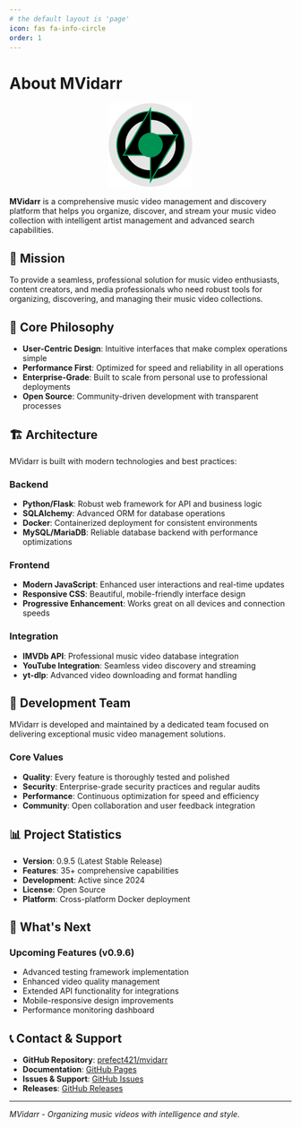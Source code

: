 ```yaml
---
# the default layout is 'page'
icon: fas fa-info-circle
order: 1
---
```


# About MVidarr

<div align="center">
  <img src="https://raw.githubusercontent.com/prefect421/mvidarr/main/frontend/src/Content/Images/logo.svg" alt="MVidarr Logo" width="150" height="150">
</div>

**MVidarr** is a comprehensive music video management and discovery platform that helps you organize, discover, and stream your music video collection with intelligent artist management and advanced search capabilities.

## 🎯 **Mission**

To provide a seamless, professional solution for music video enthusiasts, content creators, and media professionals who need robust tools for organizing, discovering, and managing their music video collections.

## 🌟 **Core Philosophy**

- **User-Centric Design**: Intuitive interfaces that make complex operations simple
- **Performance First**: Optimized for speed and reliability in all operations
- **Enterprise-Grade**: Built to scale from personal use to professional deployments
- **Open Source**: Community-driven development with transparent processes

## 🏗️ **Architecture**

MVidarr is built with modern technologies and best practices:

### **Backend**
- **Python/Flask**: Robust web framework for API and business logic
- **SQLAlchemy**: Advanced ORM for database operations
- **Docker**: Containerized deployment for consistent environments
- **MySQL/MariaDB**: Reliable database backend with performance optimizations

### **Frontend**
- **Modern JavaScript**: Enhanced user interactions and real-time updates
- **Responsive CSS**: Beautiful, mobile-friendly interface design
- **Progressive Enhancement**: Works great on all devices and connection speeds

### **Integration**
- **IMVDb API**: Professional music video database integration
- **YouTube Integration**: Seamless video discovery and streaming
- **yt-dlp**: Advanced video downloading and format handling

## 👥 **Development Team**

MVidarr is developed and maintained by a dedicated team focused on delivering exceptional music video management solutions.

### **Core Values**
- **Quality**: Every feature is thoroughly tested and polished
- **Security**: Enterprise-grade security practices and regular audits
- **Performance**: Continuous optimization for speed and efficiency
- **Community**: Open collaboration and user feedback integration

## 📊 **Project Statistics**

- **Version**: 0.9.5 (Latest Stable Release)
- **Features**: 35+ comprehensive capabilities
- **Development**: Active since 2024
- **License**: Open Source
- **Platform**: Cross-platform Docker deployment

## 🚀 **What's Next**

### **Upcoming Features (v0.9.6)**
- Advanced testing framework implementation
- Enhanced video quality management
- Extended API functionality for integrations
- Mobile-responsive design improvements
- Performance monitoring dashboard

## 📞 **Contact & Support**

- **GitHub Repository**: [prefect421/mvidarr](https://github.com/prefect421/mvidarr)
- **Documentation**: [GitHub Pages](https://prefect421.github.io/mvidarr)
- **Issues & Support**: [GitHub Issues](https://github.com/prefect421/mvidarr/issues)
- **Releases**: [GitHub Releases](https://github.com/prefect421/mvidarr/releases)

---

*MVidarr - Organizing music videos with intelligence and style.*
